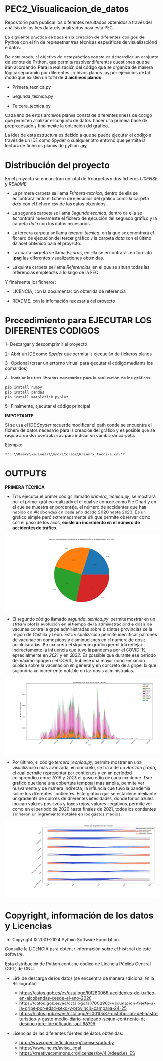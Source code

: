 # PEC2_Visualicacion_de_datos
Repositorio para publicar los diferentes resultados obtenidos a través del análisis de los tres datasets analizados para esta PEC.

La siguiente práctica se basa en la creación de diferentes codigos de Python con el fin de represetnar tres técnicas específicas de visualizaciónd e datos:

De este modo, el objetivo de esta práctica consta en desarrollar un conjunto de scripts de Python, que permita resolver diferentes cuestiones que se irán abordando. Para la realización
del código que se organiza de manera lógica separando por diferentes archivos planos .py por ejercicios de tal modo que existen un total de **3 archivos planos**

- Primera_tecnica.py

- Segunda_tecnica.py

- Tercera_tecnica.py

Cada uno de estos archivos planos consta de diferentes líneas de codigo que permiten analizar el conjunto de datos, hacer una primera base de preprocesado y finalmente la obtención del gráfico.

La idea de esta estructura es debido a que se puede ejecutar el código a través de un IDE como Spyder o cualquier otro entorno que permita la lectura de ficheros planos de python **.py**

# Distribución del proyecto

En el proyecto se encunetran un total de 5 carpetas y dos ficheros *LICENSE* y *README*

- La primera carpeta se llama *Primera-tecnica*, dentro de ella se ecnontrará tanto el fichero de ejecución del gráfico como la carpeta *data* con el fichero csv de los datos obtenidos.

- La segunda carpeta se llama *Segunda-tecnica*, dentro de ella se ecnontrará nuevamente el fichero de ejecución del segundo gráfico y la carpeta *data* con los datos necesarios.

- La tercera carpeta se llama *tercera-tecnica*, en la que se ecnontrará el fichero de ejecución del tercer gráfico y la carpeta *data* con el último dataset obtenido para el proyecto.

- La cuarta carpeta se llama *Figuras*, en ella se encontrarán en formato **.png** las diferentes visualizaciones obtenidas.

-  La quinta carpeta se llama *Referencias*, en el que se situan todas las referencias empleadas a lo largo de la PEC.

Y finalmente los ficheros:

- LICENCIA, con la documentación obtenida de referencia

- README, con la infomación necesaria del proyecto

# Procedimiento para EJECUTAR LOS DIFERENTES CODIGOS

1- Descargar y descomprimir el proyecto

2- Abrir un IDE como *Spyder* que permita la ejecución de ficheros planos

3- Opcional (crear un entorno virtual para ejecutar el código mediante los comandos)

4- Instalar las tres librerías necesarias para la realización de los gráficos:

	pip install numpy
 	pip install pandas
  	pip install matplotlib.pyplot

5- Finalmente, ejecutar el código principal

**IMPORTANTE**

Si se usa el IDE *Spyder* recuerde modificar el path donde se encuentra el fichero de datos necesario para la creación del gráfico y es posible que se requiera de dos contrabarras para indicar un cambio de carpeta.
						
Ejemplo:

	*"c:\\Users\\mvinesr\\Escritorio\\Priemra_tecnica.csv"*


# OUTPUTS
**PRIMERA TÉCNICA**

- Tras ejecutar el primer codigo llamado *primera_tecnica.py*, se mostrará por el primer gráfico realizado el el cual se concoe como Pie Chart y en el que se muestra en porcentaje, el número de accidentes que han habido en Alcobendas en cada año desde 2020 hasta 2023. Es un gráfico simple peró extremadamente útil que permite observar como con el paso de los años, **existe un incremento en el número de accidentes de tráfico**.


![Primra técnica de visualización. **Pie CHart**](Figuras/Pie_chart.png)


- El segundo código llamado *segunda_tecnica.py*, permite mostrar en un stream plot la evolución en el tiempo de la administraciónd e dosis de vacunas contra la gripe administradas sobre distintas provincias de la región de Castilla y León. Esta visualización permite identificar patrones de vacunación como picos y disminuciones en el número de dosis administradas. En concreto el siguiente gráfico permitiría reflejar indirectamente la influencia que tuvo la pandemia por el COVID-19, epsecialmente en *2021* y en *2022*. Es possible que durante ese período de máximo apogeo del COVID, hubiese una mayor concienciación pública sobre la vacunación en general y en concreto de a  grípe. lo que supondría un incremento notable en las dosis administradas. 


![Primra técnica de visualización. **Pie CHart**](Figuras/Stream_plot.png)

- Por último, el código *tercera_tecnica.py*, permite mostrar en una visualización más avanzada, en concreto, se trata de un *Horizon graph*, el cual permite representar por contientes y en un períodod comprendido entre 2019 y 2023 el gasto edio de cada contiente. Este gráfico que tiene una cobertura temporal más amplia, permite ver nuevamente y de manera indirecta, la influncia que tuvo la pandemia sobre los diferentes contientes. Este gráfico que se establece mediante un gradiente de colores de diferentes intesidades, donde tonos azules indícan valores positivos y tonos rojos, valores negativos, permite ver como en el período de 2020 hasta finales de 2021, todos los contientes sufrieron un ingremento notable en los gástos medios.

![Primra técnica de visualización. **Pie CHart**](Figuras/Horizon_plot.png)


# Copyright, información de los datos y Licencias

- Copyright © 2001-2024 Python Software Foundation.

Consulte la LICENCIA para obtener información sobre el historial de este software.

Esta distribución de Python contiene código de Licencia Pública General (GPL) de GNU.

- Link de descarga de los datos (se encuentra de manera adicional en la Bibliografía):
  	- https://datos.gob.es/es/catalogo/l01280066-accidentes-de-trafico-en-alcobendas-desde-el-ano-2020
  	- https://datos.gob.es/es/catalogo/a07002862-vacunacion-frente-a-la-gripe-por-edad-sexo-y-provincia-campana-24-25
  	- https://datos.gob.es/es/catalogo/ea0010587-distribucion-del-gasto-turistico-y-gasto-medio-diario-realizado-segun-continente-de-destino-gdre-identificador-api-58709

- Licencias de las diferentes fuentes de datos obtenidas:

  	- http://www.opendefinition.org/licenses/odc-by
  	- https://www.ine.es/aviso_legal
  	- https://creativecommons.org/licenses/by/4.0/deed.es_ES
	
		 
		 
		 

